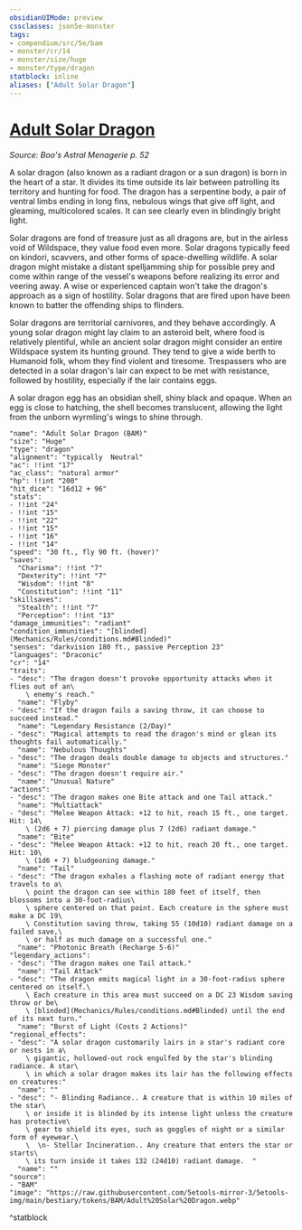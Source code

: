 ```yaml
---
obsidianUIMode: preview
cssclasses: json5e-monster
tags:
- compendium/src/5e/bam
- monster/cr/14
- monster/size/huge
- monster/type/dragon
statblock: inline
aliases: ["Adult Solar Dragon"]
---
```

# [Adult Solar Dragon](Mechanics\bestiary\dragon/adult-solar-dragon-bam.md)
*Source: Boo's Astral Menagerie p. 52*  

A solar dragon (also known as a radiant dragon or a sun dragon) is born in the heart of a star. It divides its time outside its lair between patrolling its territory and hunting for food. The dragon has a serpentine body, a pair of ventral limbs ending in long fins, nebulous wings that give off light, and gleaming, multicolored scales. It can see clearly even in blindingly bright light.

Solar dragons are fond of treasure just as all dragons are, but in the airless void of Wildspace, they value food even more. Solar dragons typically feed on kindori, scavvers, and other forms of space-dwelling wildlife. A solar dragon might mistake a distant spelljamming ship for possible prey and come within range of the vessel's weapons before realizing its error and veering away. A wise or experienced captain won't take the dragon's approach as a sign of hostility. Solar dragons that are fired upon have been known to batter the offending ships to flinders.

Solar dragons are territorial carnivores, and they behave accordingly. A young solar dragon might lay claim to an asteroid belt, where food is relatively plentiful, while an ancient solar dragon might consider an entire Wildspace system its hunting ground. They tend to give a wide berth to Humanoid folk, whom they find violent and tiresome. Trespassers who are detected in a solar dragon's lair can expect to be met with resistance, followed by hostility, especially if the lair contains eggs.

A solar dragon egg has an obsidian shell, shiny black and opaque. When an egg is close to hatching, the shell becomes translucent, allowing the light from the unborn wyrmling's wings to shine through.

```statblock
"name": "Adult Solar Dragon (BAM)"
"size": "Huge"
"type": "dragon"
"alignment": "typically  Neutral"
"ac": !!int "17"
"ac_class": "natural armor"
"hp": !!int "200"
"hit_dice": "16d12 + 96"
"stats":
- !!int "24"
- !!int "15"
- !!int "22"
- !!int "15"
- !!int "16"
- !!int "14"
"speed": "30 ft., fly 90 ft. (hover)"
"saves":
  "Charisma": !!int "7"
  "Dexterity": !!int "7"
  "Wisdom": !!int "8"
  "Constitution": !!int "11"
"skillsaves":
  "Stealth": !!int "7"
  "Perception": !!int "13"
"damage_immunities": "radiant"
"condition_immunities": "[blinded](Mechanics/Rules/conditions.md#Blinded)"
"senses": "darkvision 180 ft., passive Perception 23"
"languages": "Draconic"
"cr": "14"
"traits":
- "desc": "The dragon doesn't provoke opportunity attacks when it flies out of an\
    \ enemy's reach."
  "name": "Flyby"
- "desc": "If the dragon fails a saving throw, it can choose to succeed instead."
  "name": "Legendary Resistance (2/Day)"
- "desc": "Magical attempts to read the dragon's mind or glean its thoughts fail automatically."
  "name": "Nebulous Thoughts"
- "desc": "The dragon deals double damage to objects and structures."
  "name": "Siege Monster"
- "desc": "The dragon doesn't require air."
  "name": "Unusual Nature"
"actions":
- "desc": "The dragon makes one Bite attack and one Tail attack."
  "name": "Multiattack"
- "desc": "Melee Weapon Attack: +12 to hit, reach 15 ft., one target. Hit: 14\
    \ (2d6 + 7) piercing damage plus 7 (2d6) radiant damage."
  "name": "Bite"
- "desc": "Melee Weapon Attack: +12 to hit, reach 20 ft., one target. Hit: 10\
    \ (1d6 + 7) bludgeoning damage."
  "name": "Tail"
- "desc": "The dragon exhales a flashing mote of radiant energy that travels to a\
    \ point the dragon can see within 180 feet of itself, then blossoms into a 30-foot-radius\
    \ sphere centered on that point. Each creature in the sphere must make a DC 19\
    \ Constitution saving throw, taking 55 (10d10) radiant damage on a failed save,\
    \ or half as much damage on a successful one."
  "name": "Photonic Breath (Recharge 5-6)"
"legendary_actions":
- "desc": "The dragon makes one Tail attack."
  "name": "Tail Attack"
- "desc": "The dragon emits magical light in a 30-foot-radius sphere centered on itself.\
    \ Each creature in this area must succeed on a DC 23 Wisdom saving throw or be\
    \ [blinded](Mechanics/Rules/conditions.md#Blinded) until the end of its next turn."
  "name": "Burst of Light (Costs 2 Actions)"
"regional_effects":
- "desc": "A solar dragon customarily lairs in a star's radiant core or nests in a\
    \ gigantic, hollowed-out rock engulfed by the star's blinding radiance. A star\
    \ in which a solar dragon makes its lair has the following effects on creatures:"
  "name": ""
- "desc": "- Blinding Radiance.. A creature that is within 10 miles of the star\
    \ or inside it is blinded by its intense light unless the creature has protective\
    \ gear to shield its eyes, such as goggles of night or a similar form of eyewear.\
    \  \n- Stellar Incineration.. Any creature that enters the star or starts\
    \ its turn inside it takes 132 (24d10) radiant damage.  "
  "name": ""
"source":
- "BAM"
"image": "https://raw.githubusercontent.com/5etools-mirror-3/5etools-img/main/bestiary/tokens/BAM/Adult%20Solar%20Dragon.webp"
```
^statblock